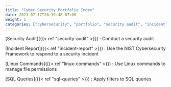 ```yaml
---
title: "Cyber Security Portfolio Index"
date: 2023-07-17T20:19:48-07:00
weight: 1
categories: ["cybersecurity", "portfolio", "security audit", "incident report"]
---
```


[Security Audit]({{< ref "security-audit" >}})
: Conduct a security audit

[Incident Report]({{< ref "incident-report" >}})
: Use the NIST Cybersecurity Framework to respond to a security incident

[Linux Commands]({{< ref "linux-commands" >}})
: Use Linux commands to manage file permissions

[SQL Queries]({{< ref "sql-queries" >}})
: Apply filters to SQL queries

